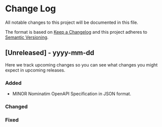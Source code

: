 
# Change Log

All notable changes to this project will be documented in this file.
 
The format is based on [Keep a Changelog](http://keepachangelog.com/)
and this project adheres to [Semantic Versioning](http://semver.org/).
 
## [Unreleased] - yyyy-mm-dd
 
Here we track upcoming changes so you can see what changes you might expect in upcoming releases.
 
### Added
- MINOR Nominatim OpenAPI Specification in JSON format.
 
### Changed
 
### Fixed

